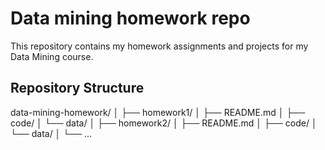 # Data mining homework repo
This repository contains my homework assignments and projects for my Data Mining course.

## Repository Structure

data-mining-homework/
│
├── homework1/
│   ├── README.md
│   ├── code/
│   └── data/
│
├── homework2/
│   ├── README.md
│   ├── code/
│   └── data/
│
└── ...